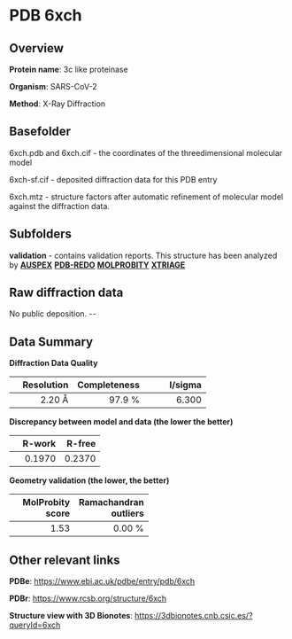 # PDB 6xch

## Overview

**Protein name**: 3c like proteinase

**Organism**: SARS-CoV-2

**Method**: X-Ray Diffraction



## Basefolder

6xch.pdb and 6xch.cif - the coordinates of the threedimensional molecular model

6xch-sf.cif - deposited diffraction data for this PDB entry

6xch.mtz - structure factors after automatic refinement of molecular model against the diffraction data.

## Subfolders





**validation** - contains validation reports. This structure has been analyzed by [**AUSPEX**](https://github.com/thorn-lab/coronavirus_structural_task_force/tree/master/pdb/3c_like_proteinase/SARS-CoV-2/6xch/validation/auspex) [**PDB-REDO**](https://github.com/thorn-lab/coronavirus_structural_task_force/tree/master/pdb/3c_like_proteinase/SARS-CoV-2/6xch/validation/pdb-redo) [**MOLPROBITY**](https://github.com/thorn-lab/coronavirus_structural_task_force/tree/master/pdb/3c_like_proteinase/SARS-CoV-2/6xch/validation/molprobity) [**XTRIAGE**](https://github.com/thorn-lab/coronavirus_structural_task_force/blob/master/pdb/3c_like_proteinase/SARS-CoV-2/6xch/validation/Xtriage_output.log)  



## Raw diffraction data

No public deposition. --<br> 

## Data Summary
**Diffraction Data Quality**

|   | Resolution | Completeness| I/sigma |
|---|-------------:|----------------:|--------------:|
|   |2.20 Å|97.9  %|<img width=50/>6.300|

**Discrepancy between model and data (the lower the better)**

|   | **R-work**| **R-free**   
|---|-------------:|----------------:|           
||  0.1970|  0.2370|

**Geometry validation (the lower, the better)**

|   |**MolProbity<br>score**| **Ramachandran<br>outliers** 
|---|-------------:|----------------:|
||  1.53|  0.00 %|

 

 



## Other relevant links 
**PDBe**:  https://www.ebi.ac.uk/pdbe/entry/pdb/6xch
 
**PDBr**: https://www.rcsb.org/structure/6xch 

**Structure view with 3D Bionotes**: https://3dbionotes.cnb.csic.es/?queryId=6xch

